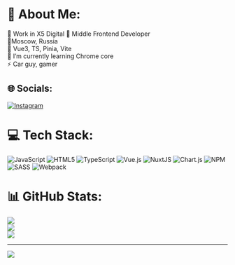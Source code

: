 # 💫 About Me:
🔭 Work in X5 Digital 🌱 Middle Frontend Developer<br>📍Moscow, Russia<br>🤝 Vue3, TS, Pinia, Vite<br>🌱 I’m currently learning Chrome core <br>⚡ Car guy, gamer


## 🌐 Socials:
[![Instagram](https://img.shields.io/badge/Instagram-%23E4405F.svg?logo=Instagram&logoColor=white)](https://instagram.com/white.prestige) 

# 💻 Tech Stack:
![JavaScript](https://img.shields.io/badge/javascript-%23323330.svg?style=for-the-badge&logo=javascript&logoColor=%23F7DF1E) ![HTML5](https://img.shields.io/badge/html5-%23E34F26.svg?style=for-the-badge&logo=html5&logoColor=white) ![TypeScript](https://img.shields.io/badge/typescript-%23007ACC.svg?style=for-the-badge&logo=typescript&logoColor=white) ![Vue.js](https://img.shields.io/badge/vuejs-%2335495e.svg?style=for-the-badge&logo=vuedotjs&logoColor=%234FC08D) ![NuxtJS](https://img.shields.io/badge/Nuxt-black?style=for-the-badge&logo=nuxt.js&logoColor=white) ![Chart.js](https://img.shields.io/badge/chart.js-F5788D.svg?style=for-the-badge&logo=chart.js&logoColor=white) ![NPM](https://img.shields.io/badge/NPM-%23000000.svg?style=for-the-badge&logo=npm&logoColor=white) ![SASS](https://img.shields.io/badge/SASS-hotpink.svg?style=for-the-badge&logo=SASS&logoColor=white) ![Webpack](https://img.shields.io/badge/webpack-%238DD6F9.svg?style=for-the-badge&logo=webpack&logoColor=black)
# 📊 GitHub Stats:
![](https://github-readme-stats.vercel.app/api?username=MikeYanshin&theme=dark&hide_border=false&include_all_commits=false&count_private=false)<br/>
![](https://github-readme-streak-stats.herokuapp.com/?user=MikeYanshin&theme=dark&hide_border=false)<br/>
![](https://github-readme-stats.vercel.app/api/top-langs/?username=MikeYanshin&theme=dark&hide_border=false&include_all_commits=false&count_private=false&layout=compact)

---
[![](https://visitcount.itsvg.in/api?id=MikeYanshin&icon=1&color=6)](https://visitcount.itsvg.in)

<!-- Proudly created with GPRM ( https://gprm.itsvg.in ) -->
